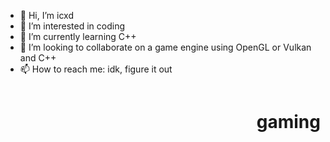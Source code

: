 - 👋 Hi, I’m icxd
- 👀 I’m interested in coding
- 🌱 I’m currently learning C++
- 💞️ I’m looking to collaborate on a game engine using OpenGL or Vulkan and C++
- 📫 How to reach me: idk, figure it out

<h1 style="float:right;">gaming</h1>
